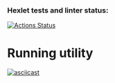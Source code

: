 ### Hexlet tests and linter status:
[![Actions Status](https://github.com/mrBertieWooster/frontend-project-lvl2/workflows/hexlet-check/badge.svg)](https://github.com/mrBertieWooster/frontend-project-lvl2/actions)

Running utility
======================

[![asciicast](https://asciinema.org/a/waHY9y48LOlrBkWyPf1AWP2a2.svg)](https://asciinema.org/a/waHY9y48LOlrBkWyPf1AWP2a2)
